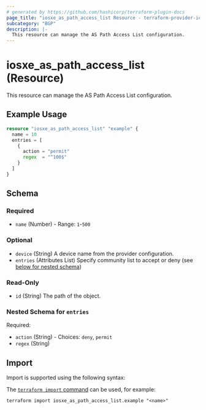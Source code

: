 ```yaml
---
# generated by https://github.com/hashicorp/terraform-plugin-docs
page_title: "iosxe_as_path_access_list Resource - terraform-provider-iosxe"
subcategory: "BGP"
description: |-
  This resource can manage the AS Path Access List configuration.
---
```


# iosxe_as_path_access_list (Resource)

This resource can manage the AS Path Access List configuration.

## Example Usage

```terraform
resource "iosxe_as_path_access_list" "example" {
  name = 10
  entries = [
    {
      action = "permit"
      regex  = "^100$"
    }
  ]
}
```

<!-- schema generated by tfplugindocs -->
## Schema

### Required

- `name` (Number) - Range: `1`-`500`

### Optional

- `device` (String) A device name from the provider configuration.
- `entries` (Attributes List) Specify community list to accept or deny (see [below for nested schema](#nestedatt--entries))

### Read-Only

- `id` (String) The path of the object.

<a id="nestedatt--entries"></a>
### Nested Schema for `entries`

Required:

- `action` (String) - Choices: `deny`, `permit`
- `regex` (String)

## Import

Import is supported using the following syntax:

The [`terraform import` command](https://developer.hashicorp.com/terraform/cli/commands/import) can be used, for example:

```shell
terraform import iosxe_as_path_access_list.example "<name>"
```
